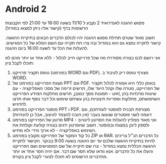 # Android 2

מפגש ההגנה לאנדרואיד 2 נקבע ל 11/10 בשעה 16:00 עד 21:00 לפי הקבוצות הרשומות בדף (קישור אליו ניתן למצוא במודול)

חשוב מאוד שטרם תחילת מפגש ההגנה יהיו לכולם הדברים הבאים בתיקיית ההגשה. קישור לתקייה נמצא גם הוא במודול ובה צרו תת תקייה עם השם המלא של כל המגישים. להעלות את הכל עד לשעה 16:00 ביום ההגנה.

אני רושם לכם בצורה מסודרת מה שכל פרוייקט חייב לכלול - ללא אחד או יותר מהם לא תוכלו לקבל ציון:

1. טופס תקציר פרוייקט (בפורמט WORD וגם PDF). מצורף טופס ריק לעיבוד ב WORD.
2. מצגת הפרוייקט בפורמט של PPT וגם PDF.  באופן כללי היא אמורה לכלול תקציר של הפרוייקט, מטרה שלו וקהל היעד שלו, תרשים זרימה של מסכי האפליקציה - עם תמונות מסך כמובן, תרשים מחלקות המידע הפרוייקט - uml, שיטות מרכזיות בהן השתמשתם, מחלקות וספריות חיצוניות בהן עשיתם שימוש וכל דבר נוסף אותו תרצו להדגיש.
3. פוסטר הפרוייקט בפורמט PPT ו PDF. מצורפת תבנית לפוסטר לעזרתכם, וגם דוגמה לשני פוסטרים שנעשו בעבר (אין חובה להצמד לעיצוב, אבל כן להנחיות)
4. סרטון של הפרוייקט בפורמט MP4 - אני מאוד ממליץ להעלות את הסרטון ליוטיוב ולספק לינק במצגת ובפוסטר. חשוב שהסרטון ידגים בצורה קולעת וקולחת את השימוש באפליקציה - לא ארוך מידי ולא מתיש. 
5. כל קוד המקור של הפרוייקט מקובץ בפורמט ZIP  או RAR.
כל הדברים הנ״ל צריכים להיות בתיקיית ההגשה שלכם עד יום ההגנה בשעה 9:00 בבוקר. הקישור לתקיית ההגשה הכללית נמצא במודול - צרו שם תיקייה של שם הממגישים ושם הפרוייקט והעלו את כל הדברים. אנא וודאו שלא חסר שם דבר. אם יהיה חסר אחד או יותר מהדברים הרשומים לא תוכלו לצערי לקבל ציון בקורס.